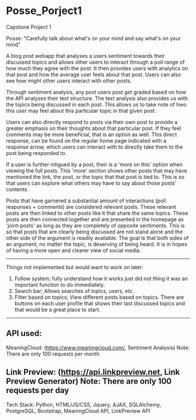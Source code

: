 # Posse_Porject1
Capstone Project 1

Posse:
"Carefully talk about what's on your mind and say what's on your mind"

A blog post webapp that analyses a users sentiment towards their discussed topics and allows other users to interact through a poll range of how much they agree with the post. It then provides users with analytics on that post and how the average user feels about that post. Users can also see how might other users interact with other posts.

Through sentiment analysis, any post users post get graded based on how the API analyses their text structure. The text analysis also provides us with the topics being discussed in each post. This allows us to take note of hwo this user may feel about this particular topic in that given post.

Users can also directly respond to posts via their own post to provide a greater emphasis on their thoughts about that particular post. If they feel comments may be more beneficial, that is an option as well. This direct response, can be found on the regular home page indicated with a response arrow, which users can interact with to directly take them to the post being responded to.

If a user is further intigued by a post, their is a 'more on this' option when viewing the full posts. This 'more' section shows other posts that may have mentioned the link, the post, or the topic that that post is tied to. This is so that users can explore what others may have to say about those posts' contents.

Posts that have garnered a substantial amount of interactions (poll responses + comments) are considered relevant posts. These relevant posts are then linked to other posts like it that share the same topics. These posts are then connected together and are presented in the homepage as 'joint-posts' as long as they are completely of opposite sentiments. This is so that posts that are clearly being discussed are not stand alone and the other side of the argument is readily available. The goal is that both sides of an argument, no matter the topic, is deserving of being heard. It is in hopes of having a more open and clearer view of social media.

----------------------------------------------------------------------------------------------------------------------------

Things not implemented but would want to work on later:
1. Follow system; fully understand how it works just did not thing it was an important function to do immediately.
2. Search bar; Allows searches of topics, users, etc.
3. Filter based on topics; View different posts based on topics. There are buttons on each user profile that shows their last discussed topics and that would be a great place to start.
----------------------------------------------------------------------------------------------------------------------------

API used:
----------------------------------------------------------------------------------------------------------------------------
MeaningCloud: (https://www.meaningcloud.com/, Sentiment Analysis)
  Note: There are only 100 requests per month
  
Link Preview: (https://api.linkpreview.net, Link Preview Generator)
  Note: There are only 100 requests per day
----------------------------------------------------------------------------------------------------------------------------

Tech Stack:
Python, HTML/JS/CSS, Jquery, AJAX, SQLAlchemy, PostgreSQL, Bootstrap, MeaningCloud API, LinkPreview API 
